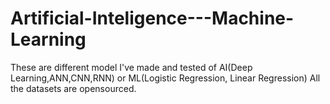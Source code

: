 # Artificial-Inteligence---Machine-Learning
These are different model I've made and tested of AI(Deep Learning,ANN,CNN,RNN) or ML(Logistic Regression, Linear Regression)
All the datasets are opensourced.
